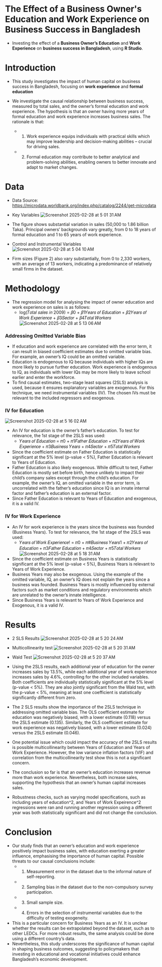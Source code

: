 # The Effect of a Business Owner's Education and Work Experience on Business Success in Bangladesh
- Investing the effect of a **Business Owner’s Education** and **Work Experience** on **business success in Bangladesh**, using **R Studio**.

# Introduction
- This study investigates the impact of human capital on business success in Bangladesh, focusing
on **work experience** and **formal education**

- We investigate the causal relationship between business success, measured by total sales, and
the owner’s formal education and work experience. The hypothesis is that an owner having more years
of formal education and work experience increases business sales. The rationale is that:
  - 1. Work experience equips individuals with practical skills which may improve leadership
  and decision-making abilities – crucial for driving sales.
  - 2. Formal education may contribute to better analytical and problem-solving abilities, enabling owners to better innovate and adapt to market changes.

# Data
- Data Source: https://microdata.worldbank.org/index.php/catalog/2244/get-microdata
- Key Variables
![Screenshot 2025-02-28 at 5 01 31 AM](https://github.com/user-attachments/assets/d7c0bb5b-8227-48df-b56e-b1b234eb75e4)
- The figure shows substantial variation in sales (50,000 to 1.86 billion Taka). Principal owners’
backgrounds vary greatly, from 0 to 18 years of formal education and 1 to 65 years of work
experience.

- Control and Instrumental Variables
![Screenshot 2025-02-28 at 5 04 10 AM](https://github.com/user-attachments/assets/c4b737e8-b86c-4b87-a0f2-d55b3e86df6b)
- Firm sizes (Figure 2) also vary substantially, from 0 to 2,330 workers, with an
average of 13 workers, indicating a predominance of relatively small firms in the dataset.

# Methodology
- The regression model for analysing the impact of owner education and work experience on sales
is as follows:
  - log(𝑇𝑜𝑡𝑎𝑙 𝑠𝑎𝑙𝑒𝑠 𝑖𝑛 2009) = 𝛽0 + 𝛽1𝑌𝑒𝑎𝑟𝑠 𝑜𝑓 𝐸𝑑𝑢𝑐𝑎𝑡𝑖𝑜𝑛 + 𝛽2𝑌𝑒𝑎𝑟𝑠 𝑜𝑓 𝑊𝑜𝑟𝑘 𝐸𝑥𝑝𝑒𝑟𝑖𝑒𝑛𝑐𝑒 + 𝛽3𝑆𝑒𝑐𝑡𝑜𝑟 + 𝛽4𝑇𝑜𝑡𝑎𝑙 𝑊𝑜𝑟𝑘𝑒𝑟𝑠
![Screenshot 2025-02-28 at 5 13 06 AM](https://github.com/user-attachments/assets/559e1744-5d7f-4108-b48a-85a5086514af)

 ### Addressing Omitted Variable Bias
- If education and work experience are correlated with the error term, it can result in biased
coefficient estimates due to omitted variable bias. For example, an owner’s IQ could be an
omitted variable.
- Education is endogenous to IQ because individuals with higher IQs are more
likely to pursue further education. Work experience is endogenous to IQ, as individuals with
lower IQs may be more likely to leave school earlier and enter the workforce.
- To find causal estimates, two-stage least squares (2SLS) analysis is used, because it ensures
explanatory variables are exogenous. For this technique, we need instrumental variables (IV).
The chosen IVs must be relevant to the included regressors and exogenous.

### IV for Education
![Screenshot 2025-02-28 at 5 16 02 AM](https://github.com/user-attachments/assets/f6e9b89e-94df-4022-b42b-7bcc7eb46b7c)
- An IV for education is the owner’s father’s education. To test for relevance, the 1st stage of the
2SLS was used:
  - 𝑌𝑒𝑎𝑟𝑠 𝑜𝑓 𝐸𝑑𝑢𝑐𝑎𝑡𝑖𝑜𝑛 = 𝜋0 + 𝜋1𝐹𝑎𝑡ℎ𝑒𝑟 𝐸𝑑𝑢𝑐𝑎𝑡𝑖𝑜𝑛 + 𝜋2𝑌𝑒𝑎𝑟𝑠 𝑜𝑓 𝑊𝑜𝑟𝑘 𝐸𝑥𝑝𝑒𝑟𝑖𝑒𝑛𝑐𝑒 + 𝜋3𝐵𝑢𝑠𝑖𝑛𝑒𝑠𝑠 𝑌𝑒𝑎𝑟𝑠 + 𝜋4𝑆𝑒𝑐𝑡𝑜𝑟 + 𝜋5𝑇𝑜𝑡𝑎𝑙 𝑊𝑜𝑟𝑘𝑒𝑟𝑠
- Since the coefficient estimate on Father Education is statistically significant at the 5% level (p-value
< 5%), Father Education is relevant to Years of Education.
- Father Education is also likely exogenous. While difficult to test, Father Education is mostly set
before birth, hence unlikely to impact their child’s company sales except through the child’s education. For example, the owner’s IQ, an omitted variable in the error term, is uncorrelated
with the father’s education since IQ is an innate internal factor and father’s education is an external
factor.
- Since Father Education is relevant to Years of Education and exogenous, it is a valid IV.

### IV for Work Experience
- An IV for work experience is the years since the business was founded (Business Years). To test
for relevance, the 1st stage of the 2SLS was used:
  - 𝑌𝑒𝑎𝑟𝑠 𝑜𝑓 𝑊𝑜𝑟𝑘 𝐸𝑥𝑝𝑒𝑟𝑖𝑒𝑛𝑐𝑒! = 𝜋0 + 𝜋#𝐵𝑢𝑠𝑖𝑛𝑒𝑠𝑠 𝑌𝑒𝑎𝑟𝑠1 + 𝜋2𝑌𝑒𝑎𝑟𝑠 𝑜𝑓 𝐸𝑑𝑢𝑐𝑎𝑡𝑖𝑜𝑛 + 𝜋3𝐹𝑎𝑡ℎ𝑒𝑟 𝐸𝑑𝑢𝑐𝑎𝑡𝑖𝑜𝑛 + 𝜋4𝑆𝑒𝑐𝑡𝑜𝑟 + 𝜋5𝑇𝑜𝑡𝑎𝑙 𝑊𝑜𝑟𝑘𝑒𝑟𝑠
![Screenshot 2025-02-28 at 5 18 31 AM](https://github.com/user-attachments/assets/a2e68870-22c5-46f8-874c-ca611cdc203a)
- Since the coefficient estimate on Business Years is statistically significant at the 5% level (p-value
< 5%), Business Years is relevant to Years of Work Experience.
- Business Years may also be exogenous. Using the example of the omitted variable, IQ, an
owner’s IQ does not explain the years since a business was founded. Business Years is mostly
influenced by external factors such as market conditions and regulatory environments which are
unrelated to the owner’s innate intelligence.
- Since Business Years is relevant to Years of Work Experience and Exogenous, it is a valid IV.

# Results
- 2 SLS Results
![Screenshot 2025-02-28 at 5 20 24 AM](https://github.com/user-attachments/assets/f0371e43-780a-412b-828c-b014384fc2ba)

- Multicollinearity test
![Screenshot 2025-02-28 at 5 20 31 AM](https://github.com/user-attachments/assets/41717cc0-b248-4f83-940e-ac3b33d8803c)

- Wald Test 
![Screenshot 2025-02-28 at 5 20 37 AM](https://github.com/user-attachments/assets/a39d696f-0f82-44de-8ff4-c93467164c84)

- Using the 2SLS results, each additional year of education for the owner increases
sales by 13.5%, while each additional year of work experience increases sales by 4.6%,
controlling for the other included variables. Both coefficients are individually statistically
significant at the 5% level (p-value < 5%). They are also jointly significant from the Wald test, with the p-value < 5%, meaning at least one coefficient is statistically significantly different from zero.
- The 2 SLS results show the importance of the 2SLS technique in addressing omitted variable bias. The
OLS coefficient estimate for education was negatively biased, with a lower estimate (0.118)
versus the 2SLS estimate (0.135). Similarly, the OLS coefficient estimate for work experience
was negatively biased, with a lower estimate (0.024) versus the 2SLS estimate (0.046).
- One potential issue which could impact the accuracy of the 2SLS results is possible
multicollinearity between Years of Education and Years of Work Experience. However, the low
variance inflation factors (VIF) and correlation from the multicollinearity test show this is not a significant concern.
- The conclusion so far is that an owner’s education increases revenue more than work experience.
Nevertheless, both increase sales, supporting the hypothesis that an owner’s human capital
increases sales.
- Robustness checks, such as varying model specifications, such as including years of education^2, and Years of Work Expeirence^2 regressions were ran and running another regression using a different year was both statistically significant and did not change the conclusion.
  
# Conclusion
- Our study finds that an owner’s education and work experience positively impact business sales,
with education exerting a greater influence, emphasising the importance of human capital.
Possible threats to our causal conclusions include:
  - 1. Measurement error in the dataset due to the informal nature of self-reporting.
  - 2. Sampling bias in the dataset due to the non-compulsory survey participation.
  - 3. Small sample size.
  - 4. Errors in the selection of instrumental variables due to the difficulty of testing exogeneity.
- This is a particular concern for Business Years as an IV.
It is unclear whether the results can be extrapolated beyond the dataset, such as to other LEDCs.
For more robust results, the same analysis could be done using a different country’s data.
- Nevertheless, this study underscores the significance of human capital in shaping business
outcomes, suggesting to policymakers that investing in educational and vocational initiatives
could enhance Bangladesh’s economic development.
